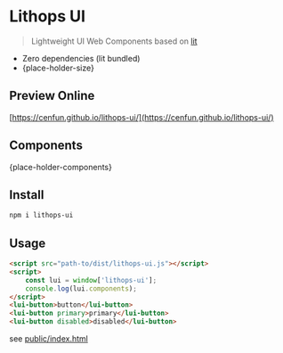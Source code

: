 # Lithops UI
> Lightweight UI Web Components based on [lit](https://github.com/lit/lit)

* Zero dependencies (lit bundled)
* {place-holder-size}

## Preview Online
[https://cenfun.github.io/lithops-ui/](https://cenfun.github.io/lithops-ui/)

## Components
{place-holder-components}
## Install
```sh
npm i lithops-ui
```
## Usage
```html
<script src="path-to/dist/lithops-ui.js"></script>
<script>
    const lui = window['lithops-ui'];
    console.log(lui.components);
</script>
<lui-button>button</lui-button>
<lui-button primary>primary</lui-button>
<lui-button disabled>disabled</lui-button>

```
see [public/index.html](public/index.html)

